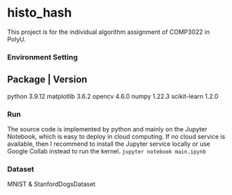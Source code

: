 # histo_hash
This project is for the individual algorithm assignment of COMP3022 in PolyU.

### Environment Setting
Package	    |     Version
---------------------------
python	          3.9.12
matplotlib	      3.6.2
opencv	          4.6.0
numpy	            1.22.3
scikit-learn	    1.2.0

### Run
The source code is implemented by python and mainly on the Jupyter Notebook, which is easy to deploy in cloud computing. 
If no cloud service is available, then I recommend to install the Jupyter service locally or use Google Collab instead to run the kernel.
```jupyter notebook main.ipynb```

### Dataset
MNIST & StanfordDogsDataset
